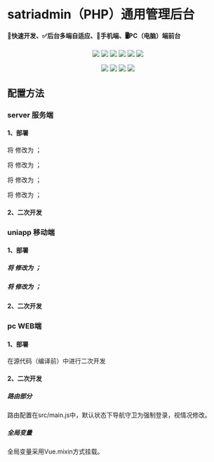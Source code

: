 # satriadmin（PHP）通用管理后台
#### 🚀快速开发、✅后台多端自适应、📱手机端、🖥️PC（电脑）端前台
<p align="center">
<a href="https://www.php.net/"><img src="https://img.shields.io/badge/PHP-7-8892bf"></a> <a href="https://www.tslang.cn/"><img src="https://img.shields.io/badge/JavaScript--294e80"></a> <a href="#"><img src="https://img.shields.io/badge/Vue.js-2-4eb883"></a> <a href="#"><img src="https://img.shields.io/badge/Babel-6-ffc018"></a> <a href="#"><img src="https://img.shields.io/badge/ElementUI--409eff"></a> <a href="https://uniapp.dcloud.io/"><img src="https://img.shields.io/badge/uniapp--d85806"></a>
</p>
<p align="center">
<a href="https://mp.weixin.qq.com/"><img src="https://img.shields.io/badge/微信-公众号-05ce66"></a>
<a href="https://mp.weixin.qq.com/"><img src="https://img.shields.io/badge/微信-小程序-05ce66"></a>
 <a href="https://pay.weixin.qq.com/"><img src="https://img.shields.io/badge/微信-支付API2-05ce66"></a>
<a href="https://pay.weixin.qq.com/"><img src="https://img.shields.io/badge/微信-支付API3-05ce66"></a>
</p>
</p>

## 配置方法

### server 服务端

#### 1、部署
将  修改为  ；

将  修改为  ；

将  修改为  ；

将  修改为  ；

#### 2、二次开发

##### 

### uniapp 移动端

#### 1、部署

##### 将  修改为  ；
##### 将  修改为  ；

#### 2、二次开发

#####

### pc WEB端

#### 1、部署
在源代码（编译前）中进行二次开发

#### 2、二次开发
##### 路由部分
路由配置在src/main.js中，默认状态下导航守卫为强制登录，视情况修改。
##### 全局变量
全局变量采用Vue.mixin方式挂载。
